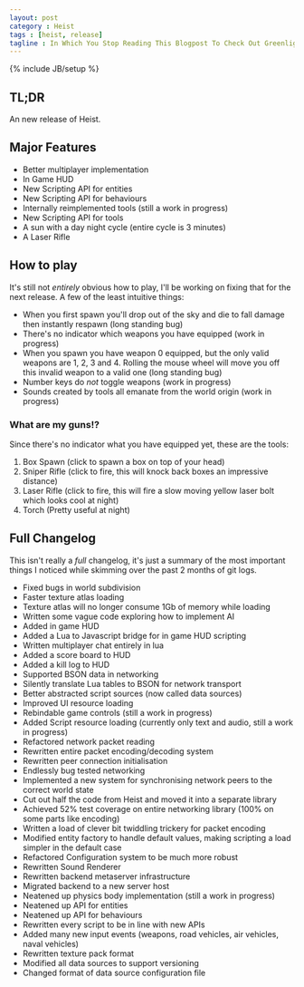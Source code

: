 ```yaml
---
layout: post
category : Heist
tags : [heist, release]
tagline : In Which You Stop Reading This Blogpost To Check Out Greenlight
---
```

{% include JB/setup %}


## TL;DR

An new release of Heist.

## Major Features

 - Better multiplayer implementation
 - In Game HUD
 - New Scripting API for entities
 - New Scripting API for behaviours
 - Internally reimplemented tools (still a work in progress)
 - New Scripting API for tools
 - A sun with a day night cycle (entire cycle is 3 minutes)
 - A Laser Rifle
 
## How to play

It's still not _entirely_ obvious how to play, I'll be working on fixing that for the next release. A few of the least intuitive things:

 - When you first spawn you'll drop out of the sky and die to fall damage then instantly respawn (long standing bug)
 - There's no indicator which weapons you have equipped (work in progress)
 - When you spawn you have weapon 0 equipped, but the only valid weapons are 1, 2, 3 and 4. Rolling the mouse wheel will move you off this invalid weapon to a valid one (long standing bug)
 - Number keys do _not_ toggle weapons (work in progress)
 - Sounds created by tools all emanate from the world origin (work in progress)

### What are my guns!?

Since there's no indicator what you have equipped yet, these are the tools:

1. Box Spawn (click to spawn a box on top of your head)
2. Sniper Rifle (click to fire, this will knock back boxes an impressive distance)
3. Laser Rifle (click to fire, this will fire a slow moving yellow laser bolt which looks cool at night)
4. Torch (Pretty useful at night)
 
## Full Changelog

This isn't really a _full_ changelog, it's just a summary of the most important things I noticed while skimming over the past 2 months of git logs.

 - Fixed bugs in world subdivision
 - Faster texture atlas loading
 - Texture atlas will no longer consume 1Gb of memory while loading
 - Written some vague code exploring how to implement AI
 - Added in game HUD
 - Added a Lua to Javascript bridge for in game HUD scripting
 - Written multiplayer chat entirely in lua
 - Added a score board to HUD
 - Added a kill log to HUD
 - Supported BSON data in networking
 - Silently translate Lua tables to BSON for network transport
 - Better abstracted script sources (now called data sources)
 - Improved UI resource loading
 - Rebindable game controls (still a work in progress)
 - Added Script resource loading (currently only text and audio, still a work in progress)
 - Refactored network packet reading
 - Rewritten entire packet encoding/decoding system
 - Rewritten peer connection initialisation
 - Endlessly bug tested networking
 - Implemented a new system for synchronising network peers to the correct world state
 - Cut out half the code from Heist and moved it into a separate library
 - Achieved 52% test coverage on entire networking library (100% on some parts like encoding)
 - Written a load of clever bit twiddling trickery for packet encoding
 - Modified entity factory to handle default values, making scripting a load simpler in the default case
 - Refactored Configuration system to be much more robust
 - Rewritten Sound Renderer
 - Rewritten backend metaserver infrastructure
 - Migrated backend to a new server host
 - Neatened up physics body implementation (still a work in progress)
 - Neatened up API for entities
 - Neatened up API for behaviours
 - Rewritten every script to be in line with new APIs
 - Added many new input events (weapons, road vehicles, air vehicles, naval vehicles)
 - Rewritten texture pack format
 - Modified all data sources to support versioning
 - Changed format of data source configuration file